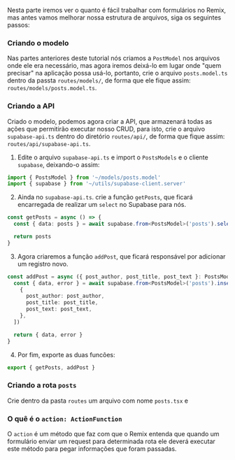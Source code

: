 Nesta parte iremos ver o quanto é fácil trabalhar com formulários no Remix, mas antes vamos melhorar nossa estrutura de arquivos, siga os seguintes passos:

### Criando o modelo
Nas partes anteriores deste tutorial nós criamos a `PostModel` nos arquivos onde ele era necessário, mas agora iremos deixá-lo em lugar onde "quem precisar" na aplicação possa usá-lo, portanto, crie o arquivo `posts.model.ts` dentro da passta `routes/models/`, de forma que ele fique assim: `routes/models/posts.model.ts`.

### Criando a API
Criado o modelo, podemos agora criar a API, que armazenará todas as ações que permitirão executar nosso CRUD, para isto, crie o arquivo `supabase-api.ts` dentro do diretório `routes/api/`, de forma que fique assim: `routes/api/supabase-api.ts`.

1) Edite o arquivo `supabase-api.ts` e import o `PostsModels` e o cliente `supabase`, deixando-o assim:

```ts
import { PostsModel } from '~/models/posts.model'
import { supabase } from '~/utils/supabase-client.server'
```

2) Ainda no `supabase-api.ts`. crie a função `getPosts`, que ficará encarregada de realizar um `select` no Supabase para nós.

```ts
const getPosts = async () => {
  const { data: posts } = await supabase.from<PostsModel>('posts').select('*')

  return posts
}
```

3) Agora criaremos a função `addPost`, que ficará responsável por adicionar um registro novo.
```ts
const addPost = async ({ post_author, post_title, post_text }: PostsModel) => {
  const { data, error } = await supabase.from<PostsModel>('posts').insert([
    {
      post_author: post_author,
      post_title: post_title,
      post_text: post_text,
    },
  ])

  return { data, error }
}
```

4) Por fim, exporte as duas funcões:
```ts
export { getPosts, addPost }
```

### Criando a rota `posts`
Crie dentro da pasta `routes` um arquivo com nome `posts.tsx` e 

### O quê é o `action: ActionFunction`
O `action` é um método que faz com que o Remix entenda que quando um formulário enviar um request para determinada rota ele deverá executar este método para pegar informações que foram passadas.
